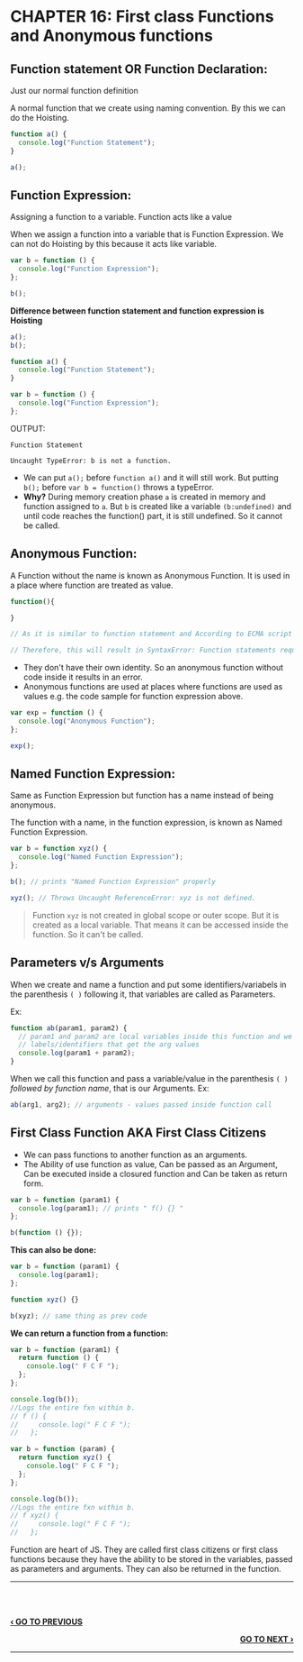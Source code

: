 # CHAPTER 16: First class Functions and Anonymous functions

## Function statement OR Function Declaration:

Just our normal function definition

A normal function that we create using naming convention. By this we can do the Hoisting.

```javascript
function a() {
  console.log("Function Statement");
}

a();
```

## Function Expression:

Assigning a function to a variable. Function acts like a value

When we assign a function into a variable that is Function Expression. We can not do Hoisting by this because it acts like variable.

```javascript
var b = function () {
  console.log("Function Expression");
};

b();
```

**Difference between function statement and function expression is Hoisting**

```javascript
a();
b();

function a() {
  console.log("Function Statement");
}

var b = function () {
  console.log("Function Expression");
};
```

OUTPUT:

    Function Statement

    Uncaught TypeError: b is not a function.

- We can put `a();` before `function a()` and it will still work. But putting `b();` before `var b = function()` throws a typeError.
- **Why?** During memory creation phase `a` is created in memory and function assigned to `a`. But `b` is created like a variable `(b:undefined)` and until code reaches the function() part, it is still undefined. So it cannot be called.

## Anonymous Function:

A Function without the name is known as Anonymous Function. It is used in a place where function are treated as value.

```javascript
function(){

}

// As it is similar to function statement and According to ECMA script a function should always have a name

// Therefore, this will result in SyntaxError: Function statements require a function name.
```

- They don't have their own identity. So an anonymous function without code inside it results in an error.
- Anonymous functions are used at places where functions are used as values e.g. the code sample for function expression above.

```javascript
var exp = function () {
  console.log("Anonymous Function");
};

exp();
```

## Named Function Expression:

Same as Function Expression but function has a name instead of being anonymous.

The function with a name, in the function expression, is known as Named Function Expression.

```javascript
var b = function xyz() {
  console.log("Named Function Expression");
};

b(); // prints "Named Function Expression" properly

xyz(); // Throws Uncaught ReferenceError: xyz is not defined.
```

> Function `xyz` is not created in global scope or outer scope. But it is created as a local variable. That means it can be accessed inside the function. So it can't be called.

## Parameters v/s Arguments

When we create and name a function and put some identifiers/variabels in the parenthesis `( )` following it, that variables are called as Parameters.

Ex:

```javascript
function ab(param1, param2) {
  // param1 and param2 are local variables inside this function and we can not access it outside this function.
  // labels/identifiers that get the arg values
  console.log(param1 + param2);
}
```

When we call this function and pass a variable/value in the parenthesis `( )` _followed by function name_, that is our Arguments.
Ex:

```javascript
ab(arg1, arg2); // arguments - values passed inside function call
```

## First Class Function AKA First Class Citizens

- We can pass functions to another function as an arguments.
- The Ability of use function as value, Can be passed as an Argument, Can be executed inside a closured function and Can be taken as return form.

```javascript
var b = function (param1) {
  console.log(param1); // prints " f() {} "
};

b(function () {});
```

**This can also be done:**

```javascript
var b = function (param1) {
  console.log(param1);
};

function xyz() {}

b(xyz); // same thing as prev code
```

**We can return a function from a function:**

```javascript
var b = function (param1) {
  return function () {
    console.log(" F C F ");
  };
};

console.log(b());
//Logs the entire fxn within b.
// f () {
//     console.log(" F C F ");
//   };
```

```javascript
var b = function (param) {
  return function xyz() {
    console.log(" F C F ");
  };
};

console.log(b());
//Logs the entire fxn within b.
// f xyz() {
//     console.log(" F C F ");
//   };
```

Function are heart of JS. They are called first class citizens or first class functions because they have the ability to be stored in the variables, passed as parameters and arguments. They can also be returned in the function.

---

<br><br>

<p align="left">
  <a href="./15_JS_Interview_closures.md"><b>‹ GO TO PREVIOUS</b></a>
</p>

<p align="right">
  <a href="./17_Callbacks_And_EventListeners.md"><b>GO TO NEXT ›</b></a>
</p>

---
